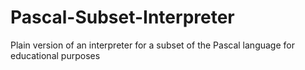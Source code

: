 # Pascal-Subset-Interpreter
Plain version of an interpreter for a subset of the Pascal language for educational purposes
